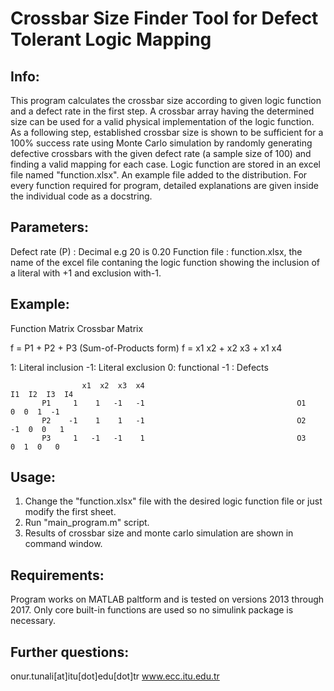# Crossbar Size Finder Tool for Defect Tolerant Logic Mapping

## Info:

This program calculates the crossbar size according to given logic function and a defect rate in the first step. A crossbar array having the determined size can be used for a valid physical implementation of the logic function. As a following step, established crossbar size is shown to be sufficient for a 100% success rate using Monte Carlo simulation by randomly generating defective crossbars with the given defect rate (a sample size of 100) and finding a valid mapping for each case. Logic function are stored in an excel file named "function.xlsx". An example file added to the distribution. For every function required for program, detailed explanations are given inside the individual code as a docstring.
	
## Parameters:

Defect rate (P) : Decimal e.g 20 is 0.20
Function file : function.xlsx, the name of the excel file contaning the logic function showing the inclusion of a literal with +1 and exclusion with-1.

## Example:

   Function Matrix                                             			Crossbar Matrix

   f = P1    +   P2    + P3 (Sum-of-Products form)
   f = x1 x2 + x2 x3 + x1 x4
   
   1: Literal inclusion -1: Literal exclusion         			0: functional  -1 : Defects

                    x1  x2  x3  x4                                             I1  I2  I3  I4
           P1     1    1   -1   -1                                 	O1      0  0  1  -1
           P2    -1    1    1   -1                                 	O2     -1  0  0   1
           P3     1   -1   -1    1                                 	O3      0  1  0   0

		   
## Usage:
	
1) Change the "function.xlsx" file with the desired logic function file or just modify the first sheet.
2) Run "main_program.m" script. 	
3) Results of crossbar size and monte carlo simulation are shown in command window. 
	
## Requirements:

Program works on MATLAB paltform and is tested on versions 2013 through 2017. Only core built-in functions are used so no simulink package is necessary. 

## Further questions: 

onur.tunali[at]itu[dot]edu[dot]tr
www.ecc.itu.edu.tr


